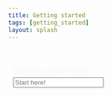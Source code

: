 ```yaml
---
title: Getting started
tags: [getting_started]
layout: splash
---
```


<div id="search-demo-container-center" style="max-width:600px; margin: 50px auto 0px auto;"> 
    <div style="margin: 10px;">
        <h2 id="greeting" class="clearfix" style="font-weight:bolder;color: ghostwhite; margin-bottom:0px">Good afternoon</h2>
        <input type="search" id="search-input" style="" id="search-input-center" placeholder="Start here!" onfocus="this.placeholder = ''" onblur="this.placeholder = 'Start here!'">
        <ul id="results-container-center" style="clear: both;"></ul>
    </div>
</div>
<script src="{{ "/js/jekyll-search.js" | prepend: site.baseurl }}" type="text/javascript"></script>
<script type="text/javascript">
        SimpleJekyllSearch.init({
            searchInput: document.getElementById('search-input-center'),
            resultsContainer: document.getElementById('results-container-center'),
            dataSource: '{{ "/search.json" | prepend: site.baseurl }}',
            searchResultTemplate: '<li><a href="{url}" title="{{page.title | replace: "'", "\"}}">{title}</a>{{% if summary != "" and summary != nil %}}<br /><p style="font-size:12px;font-style: italic;">{summaryTrunc}</p>{{% endif %}}</li>',
noResultsText: '{{site.data.strings.search_no_results_text}}',
        limit: 10,
        fuzzy: true,
})
</script>
<!--end search-->
